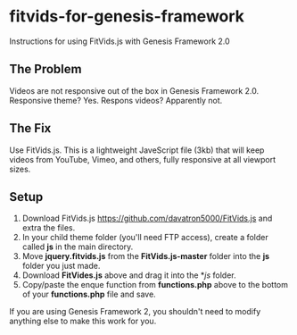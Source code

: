 fitvids-for-genesis-framework
=============================

Instructions for using FitVids.js with Genesis Framework 2.0

## The Problem

Videos are not responsive out of the box in Genesis Framework 2.0. Responsive theme? Yes. Respons videos? Apparently not.


## The Fix

Use FitVids.js. This is a lightweight JaveScript file (3kb) that will keep videos from YouTube, Vimeo, and others, fully responsive at all viewport sizes.

## Setup

1. Download FitVids.js https://github.com/davatron5000/FitVids.js and extra the files.
2. In your child theme folder (you'll need FTP access), create a folder called **js** in the main directory.
3. Move **jquery.fitvids.js** from the **FitVids.js-master** folder into the **js** folder you just made.
4. Download **FitVides.js** above and drag it into the **js* folder.
5. Copy/paste the enque function from **functions.php** above to the bottom of your **functions.php** file and save.

If you are using Genesis Framework 2, you shouldn't need to modify anything else to make this work for you.
